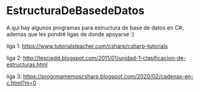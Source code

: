# EstructuraDeBasedeDatos
A qui hay algunos programas para estructura de base de datos en C#, ademas que les pondré ligas de donde apoyarse :)

liga 1: https://www.tutorialsteacher.com/csharp/csharp-tutorials

liga 2: http://tesciedd.blogspot.com/2011/01/unidad-1-clasificacion-de-estructuras.html

liga 3: https://progrmamemoscsharp.blogspot.com/2020/02/cadenas-en-c.html?m=0
